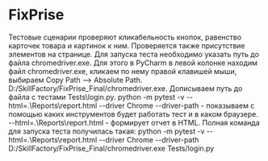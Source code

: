 # FixPrise
Тестовые сценарии проверяют кликабельность кнопок, равенство карточек товара и картинок к ним. 
Проверяется также присутствие элементов на странице.
Для запуска теста необходимо указать путь до файла chromedriver.exe. Для этого в PyCharm в левой колонке находим файл chromedriver.exe,
кликаем по нему правой клавишей мыши, выбираем Copy Path --> Absolute Path.
D:/SkillFactory/FixPrise_Final/chromedriver.exe. Дописываем путь до файла с тестами Tests\login.py.
python -m pytest -v --html=.\Reports\report.html --driver Chrome --driver-path - показываем с помощью каких инструментов
будет работать тест и в каком браузере. --html=.\Reports\report.html - формирует отчет в HTML. Полная команда для запуска теста получилась такая:
python -m pytest -v --html=.\Reports\report.html --driver Chrome --driver-path D:/SkillFactory/FixPrise_Final/chromedriver.exe Tests/login.py
